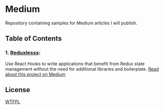# Medium
Repository containing samples for Medium articles I will publish.

## Table of Contents

### 1. [Reduxlesss](/reduxless): 
Use React Hooks to write applications that benefit from Redux state management without the need for additional libraries and boilerplate.
[Read about this project on Medium](https://link.medium.com/ZoVoc39BLX)


## License
[WTFPL](https://en.wikipedia.org/wiki/WTFPL)
